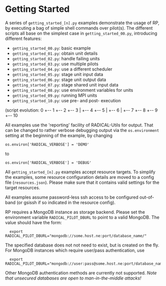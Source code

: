 
Getting Started
===============

A series of `getting_started_[n].py` examples demonstrate the usage of RP, by
executing a bag of simple shell commands over pilot(s).  The different scripts
all base on the simplest case in `getting_started_00.py`, introducing different
features:

* `getting_started_00.py`: basic example
* `getting_started_01.py`: obtain unit details
* `getting_started_02.py`: handle failing units
* `getting_started_03.py`: use multiple pilots
* `getting_started_04.py`: use a different scheduler
* `getting_started_05.py`: stage unit input data
* `getting_started_06.py`: stage unit output data
* `getting_started_07.py`: stage shared unit input data
* `getting_started_08.py`: use environment variables for units
* `getting_started_09.py`: running MPI units
* `getting_started_10.py`: use pre- and post- execution

(script evolution:
 0
 +-- 1
     +-- 2
     +-- 3
     |   +-- 4
     +-- 5
     |   +-- 6
     |   +-- 7
     +-- 8
     +-- 9
     +-- 10
  

All examples use the 'reporting' facility of RADICAL-Utils for output.  That can
be changed to rather verbose debugging output via the `os.environment` setting
at the beginning of the example, by changing

```
os.environ['RADICAL_VERBOSE'] = 'DEMO'
```

to

```
os.environ['RADICAL_VERBOSE'] = 'DEBUG'
```

All `getting_started_[n].py` examples accept resource targets.  To simplify the
examples, some resource configuration details are moved to a config file
(`resources.json`).  Please make sure that it contains valid settings for the
target resources.

All examples assume password-less ssh access to be configured out-of-band (or
gsissh if so indicated in the resource config).

RP requires a MongoDB instance as storage backend.  Please set the environment
variable `RADICAL_PILOT_DBURL` to point to a valid MongoDB.  The value should
have the form:

```
  export RADICAL_PILOT_DBURL="mongodb://some.host.ne:port/database_name/"
```

The specified database does not not need to exist, but is created on the fly.
For MongoDB instances which require user/pass authentication, use

```
  export RADICAL_PILOT_DBURL="mongodb://user:pass@some.host.ne:port/database_name/"
```

Other MongoDB authentication methods are currently not supported.  *Note that
unsecured databases are open to man-in-the-middle attacks!*


